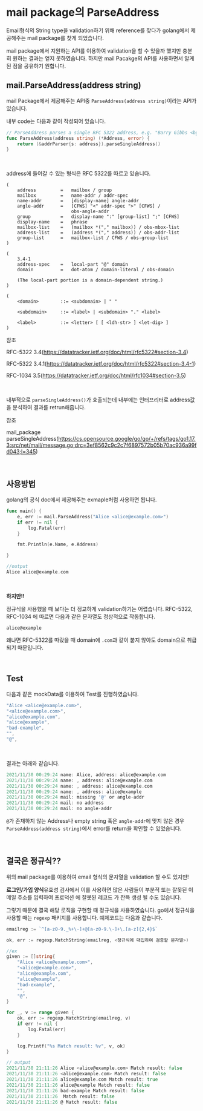 mail package의 ParseAddress
===
 
Email형식의 String type을 validation하기 위해 reference를 찾다가 golang에서 제공해주는 mail package를 찾게 되었습니다.

mail package에서 지원하는 API를 이용하여 validation을 할 수 있을까 했지만 충분히 원하는 결과는 얻지 못하였습니다. 하지만 mail Pacakge의 API를 사용하면서 알게 된 점을 공유하기 원합니다.

## mail.ParseAddress(address string)

mail Package에서 제공해주는 API중 `ParseAddress(address string)`이라는 API가 있습니다.

내부 code는 다음과 같이 작성되어 있습니다.
```go
// ParseAddress parses a single RFC 5322 address, e.g. "Barry Gibbs <bg@example.com>"
func ParseAddress(address string) (*Address, error) {
	return (&addrParser{s: address}).parseSingleAddress()
}
```
<br>

address에 들어갈 수 있는 형식은 RFC 5322를 따르고 있습니다.
```
(
    address         =   mailbox / group
    mailbox         =   name-addr / addr-spec
    name-addr       =   [display-name] angle-addr
    angle-addr      =   [CFWS] "<" addr-spec ">" [CFWS] /
                        obs-angle-addr
    group           =   display-name ":" [group-list] ";" [CFWS]
    display-name    =   phrase
    mailbox-list    =   (mailbox *("," mailbox)) / obs-mbox-list
    address-list    =   (address *("," address)) / obs-addr-list
    group-list      =   mailbox-list / CFWS / obs-group-list
)

(
    3.4-1
    address-spec    =   local-part "@" domain
    domain          =   dot-atom / domain-literal / obs-domain

    (The local-part portion is a domain-dependent string.)
)

(
    <domain>        ::= <subdomain> | " "

    <subdomain>     ::= <label> | <subdomain> "." <label>

    <label>         ::= <letter> [ [ <ldh-str> ] <let-dig> ]
)
```
참조 

RFC-5322 3.4(https://datatracker.ietf.org/doc/html/rfc5322#section-3.4)

RFC-5322 3.4.1(https://datatracker.ietf.org/doc/html/rfc5322#section-3.4-1)

RFC-1034 3.5(https://datatracker.ietf.org/doc/html/rfc1034#section-3.5)

<Br>

내부적으로 `parseSingleAddress()`가 호출되는데 내부에는 인터프리터로 address값을 분석하여 결과를 retrun해줍니다.

참조 

mail_package parseSingleAddress(https://cs.opensource.google/go/go/+/refs/tags/go1.17.3:src/net/mail/message.go;drc=3ef8562c9c2c7f6897572b05b70ac936a99fd043;l=345)


<br>

## 사용방법

golang의 공식 doc에서 제공해주는 exmaple처럼 사용하면 됩니다. 

```go
func main() {
	e, err := mail.ParseAddress("Alice <alice@example.com>")
	if err != nil {
		log.Fatal(err)
	}

	fmt.Println(e.Name, e.Address)

}

//output
Alice alice@example.com
```

<br>

**하지만!!**

정규식을 사용했을 때 보다는 더 정교하게 validation하기는 어렵습니다. RFC-5322, RFC-1034 에 따르면 다음과 같은 문자열도 정상적으로 작동합니다.

```
alice@example
```

왜냐면 RFC-5322를 따랐을 때 domain에 `.com`과 같이 붙지 않아도 domain으로 취급되기 때문입니다. 

<br>

## Test

다음과 같은 mockData를 이용하여 Test를 진행하였습니다.
```go
"Alice <alice@example.com>",
"<alice@example.com>",
"alice@example.com",
"alice@example",
"bad-example",
"",
"@",
```

<br>

결과는 아래와 같습니다.
```go
2021/11/30 00:29:24 name: Alice, address: alice@example.com
2021/11/30 00:29:24 name: , address: alice@example.com
2021/11/30 00:29:24 name: , address: alice@example.com
2021/11/30 00:29:24 name: , address: alice@example
2021/11/30 00:29:24 mail: missing '@' or angle-addr
2021/11/30 00:29:24 mail: no address
2021/11/30 00:29:24 mail: no angle-addr
```

`@`가 존재하지 않는 Address나 empty string 혹은 `angle-addr`에 맞지 않은 경우 `ParseAddress(address string)`에서 error를 return을 확인할 수 있었습니다.

<br>

## 결국은 정규식??

위의 mail package를 이용하여 email 형식의 문자열을 validation 할 수도 있지만!

**로그인/가입 양식**유효성 검사에서 이를 사용하면 많은 사람들이 부분적 또는 잘못된 이메일 주소를 입력하여 프로덕션 에 잘못된 레코드 가 잔뜩 생성 될 수도 있습니다.

그렇기 때문에 결국 해당 로직을 구현할 때 정규식을 사용하였습니다. go에서 정규식을 사용할 때는 `regexp` 패키지를 사용합니다. 예제코드는 다음과 같습니다. 

```go
emailreg := `^[a-z0-9._%+\-]+@[a-z0-9.\-]+\.[a-z]{2,4}$`

ok, err := regexp.MatchString(emailreg, <정규식에 대입하여 검증할 문자열>)

//ex
given := []string{
    "Alice <alice@example.com>",
    "<alice@example.com>",
    "alice@example.com",
    "alice@example",
    "bad-example",
    "",
    "@",
}

for _, v := range given {
    ok, err := regexp.MatchString(emailreg, v)
    if err != nil {
        log.Fatal(err)
    }

    log.Printf("%s Match result: %v", v, ok)
}

// output
2021/11/30 21:11:26 Alice <alice@example.com> Match result: false
2021/11/30 21:11:26 <alice@example.com> Match result: false
2021/11/30 21:11:26 alice@example.com Match result: true
2021/11/30 21:11:26 alice@example Match result: false
2021/11/30 21:11:26 bad-example Match result: false
2021/11/30 21:11:26  Match result: false
2021/11/30 21:11:26 @ Match result: false
```
